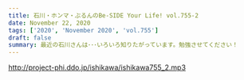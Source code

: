 ```yaml
---
title: 石川・ホンマ・ぶるんのBe-SIDE Your Life! vol.755-2
date: November 22, 2020
tags: ['2020', 'November 2020', 'vol.755']
draft: false
summary: 最近の石川さんは･･･いろいろ知りたがっています。勉強させてください！
---
```


http://project-phi.ddo.jp/ishikawa/ishikawa755_2.mp3